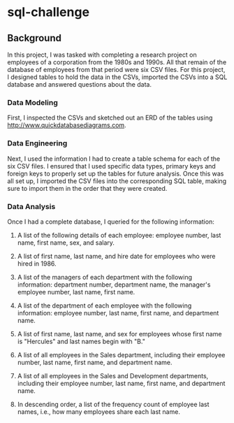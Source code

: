 # sql-challenge

## Background
In this project, I was tasked with completing a research project on employees of a corporation from the 1980s and 1990s. All that remain of the database of employees from that period were six CSV files. For this project, I designed tables to hold the data in the CSVs, imported the CSVs into a SQL database and answered questions about the data.

### Data Modeling
First, I inspected the CSVs and sketched out an ERD of the tables using http://www.quickdatabasediagrams.com. 

### Data Engineering
Next, I used the information I had to create a table schema for each of the six CSV files. I ensured that I used specific data types, primary keys and foreign keys to properly set up the tables for future analysis. Once this was all set up, I imported the CSV files into the corresponding SQL table, making sure to import them in the order that they were created.

### Data Analysis

Once I had a complete database, I queried for the following information:

1. A list of the following details of each employee: employee number, last name, first name, sex, and salary.

2. A list of first name, last name, and hire date for employees who were hired in 1986.

3. A list of the managers of each department with the following information: department number, department name, the manager's employee number, last name, first name.

4. A list of the department of each employee with the following information: employee number, last name, first name, and department name.

5. A list of first name, last name, and sex for employees whose first name is "Hercules" and last names begin with "B."

6. A list of all employees in the Sales department, including their employee number, last name, first name, and department name.

7. A list of all employees in the Sales and Development departments, including their employee number, last name, first name, and department name.

8. In descending order, a list of the frequency count of employee last names, i.e., how many employees share each last name.